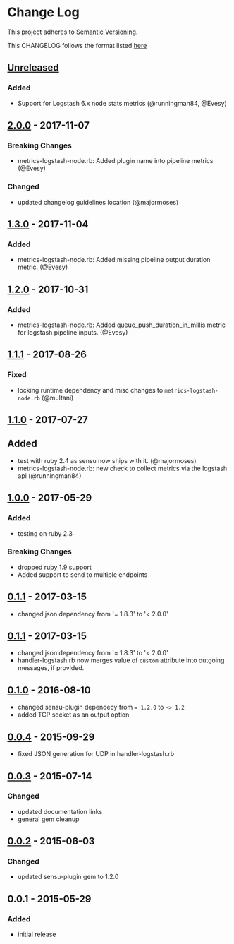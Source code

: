 # Change Log
This project adheres to [Semantic Versioning](http://semver.org/).

This CHANGELOG follows the format listed [here](https://github.com/sensu-plugins/community/blob/master/HOW_WE_CHANGELOG.md)

## [Unreleased]
### Added
- Support for Logstash 6.x node stats metrics (@runningman84, @Evesy)

## [2.0.0] - 2017-11-07
### Breaking Changes
- metrics-logstash-node.rb: Added plugin name into pipeline metrics (@Evesy)

### Changed
- updated changelog guidelines location (@majormoses)

## [1.3.0] - 2017-11-04
### Added
- metrics-logstash-node.rb: Added missing pipeline output duration metric. (@Evesy)

## [1.2.0] - 2017-10-31
### Added
- metrics-logstash-node.rb: Added queue_push_duration_in_millis metric for logstash pipeline inputs. (@Evesy)

## [1.1.1] - 2017-08-26
### Fixed
- locking runtime dependency and misc changes to `metrics-logstash-node.rb` (@multani)


## [1.1.0] - 2017-07-27
## Added
- test with ruby 2.4 as sensu now ships with it. (@majormoses)
- metrics-logstash-node.rb: new check to collect metrics via the logstash api (@runningman84)

## [1.0.0] - 2017-05-29
### Added
- testing on ruby 2.3

### Breaking Changes
- dropped ruby 1.9 support
- Added support to send to multiple endpoints

## [0.1.1] - 2017-03-15
- changed json dependency from '= 1.8.3' to '< 2.0.0'

## [0.1.1] - 2017-03-15
- changed json dependency from '= 1.8.3' to '< 2.0.0'
- handler-logstash.rb now merges value of `custom` attribute into
  outgoing messages, if provided.

## [0.1.0] - 2016-08-10
- changed sensu-plugin dependecy from `= 1.2.0` to `~> 1.2`
- added TCP socket as an output option

## [0.0.4] - 2015-09-29
- fixed JSON generation for UDP in handler-logstash.rb

## [0.0.3] - 2015-07-14
### Changed
- updated documentation links
- general gem cleanup

## [0.0.2] - 2015-06-03
### Changed
- updated sensu-plugin gem to 1.2.0

## 0.0.1 - 2015-05-29
### Added
- initial release

[Unreleased]: https://github.com/sensu-plugins/sensu-plugins-logstash/compare/2.0.0...HEAD
[2.0.0]: https://github.com/sensu-plugins/sensu-plugins-logstash/compare/1.3.0...2.0.0
[1.3.0]: https://github.com/sensu-plugins/sensu-plugins-logstash/compare/1.2.0...1.3.0
[1.2.0]: https://github.com/sensu-plugins/sensu-plugins-logstash/compare/1.1.1...1.2.0
[1.1.1]: https://github.com/sensu-plugins/sensu-plugins-logstash/compare/1.1.0...1.1.1
[1.1.0]: https://github.com/sensu-plugins/sensu-plugins-logstash/compare/1.0.0...1.1.0
[1.0.0]: https://github.com/sensu-plugins/sensu-plugins-logstash/compare/0.1.1...1.0.0
[0.1.1]: https://github.com/sensu-plugins/sensu-plugins-logstash/compare/0.1.0...0.1.1
[0.1.0]: https://github.com/sensu-plugins/sensu-plugins-logstash/compare/0.0.4...0.1.0
[0.0.4]: https://github.com/sensu-plugins/sensu-plugins-logstash/compare/0.0.3...0.0.4
[0.0.3]: https://github.com/sensu-plugins/sensu-plugins-logstash/compare/0.0.2...0.0.3
[0.0.2]: https://github.com/sensu-plugins/sensu-plugins-logstash/compare/0.0.1...0.0.2
